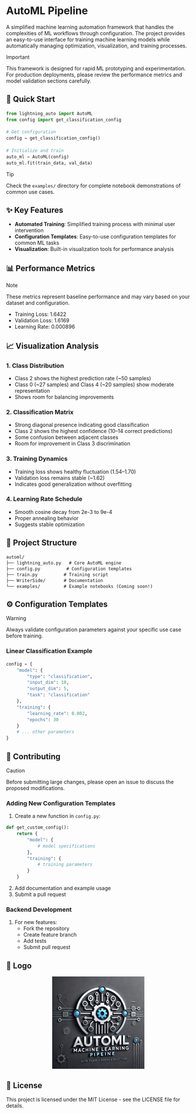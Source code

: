 # AutoML Pipeline

A simplified machine learning automation framework that handles the complexities of ML workflows through configuration. The project provides an easy-to-use interface for training machine learning models while automatically managing optimization, visualization, and training processes.

> [!IMPORTANT]
> This framework is designed for rapid ML prototyping and experimentation. For production deployments, please review the performance metrics and model validation sections carefully.

## 🚀 Quick Start

```python
from lightning_auto import AutoML
from config import get_classification_config

# Get configuration
config = get_classification_config()

# Initialize and train
auto_ml = AutoML(config)
auto_ml.fit(train_data, val_data)
```

> [!TIP]
> Check the `examples/` directory for complete notebook demonstrations of common use cases.

## ✨ Key Features

- **Automated Training**: Simplified training process with minimal user intervention
- **Configuration Templates**: Easy-to-use configuration templates for common ML tasks
- **Visualization**: Built-in visualization tools for performance analysis

## 📊 Performance Metrics

> [!NOTE]
> These metrics represent baseline performance and may vary based on your dataset and configuration.

- Training Loss: 1.6422
- Validation Loss: 1.6169
- Learning Rate: 0.000896

## 📈 Visualization Analysis

### 1. Class Distribution
- Class 2 shows the highest prediction rate (~50 samples)
- Class 0 (~27 samples) and Class 4 (~20 samples) show moderate representation
- Shows room for balancing improvements

### 2. Classification Matrix
- Strong diagonal presence indicating good classification
- Class 2 shows the highest confidence (10–14 correct predictions)
- Some confusion between adjacent classes
- Room for improvement in Class 3 discrimination

### 3. Training Dynamics
- Training loss shows healthy fluctuation (1.54–1.70)
- Validation loss remains stable (~1.62)
- Indicates good generalization without overfitting

### 4. Learning Rate Schedule
- Smooth cosine decay from 2e-3 to 9e-4
- Proper annealing behavior
- Suggests stable optimization

## 📁 Project Structure

```
automl/
├── lightning_auto.py   # Core AutoML engine
├── config.py          # Configuration templates
├── train.py          # Training script
├── WriterSide/       # Documentation
└── examples/         # Example notebooks (Coming soon!)
```

## ⚙️ Configuration Templates

> [!WARNING]
> Always validate configuration parameters against your specific use case before training.

### Linear Classification Example
```python
config = {
    "model": {
        "type": "classification",
        "input_dim": 10,
        "output_dim": 5,
        "task": "classification"
    },
    "training": {
        "learning_rate": 0.002,
        "epochs": 30
    }
    # ... other parameters
}
```

## 🤝 Contributing

> [!CAUTION]
> Before submitting large changes, please open an issue to discuss the proposed modifications.

### Adding New Configuration Templates

1. Create a new function in `config.py`:
```python
def get_custom_config():
    return {
        "model": {
            # model specifications
        },
        "training": {
            # training parameters
        }
    }
```
2. Add documentation and example usage
3. Submit a pull request

### Backend Development

1. For new features:
   - Fork the repository
   - Create feature branch
   - Add tests
   - Submit pull request

## 🎯 Logo 
<div style="text-align: center;">
  <img src="Auto_API.png" alt="Auto API Architecture" style="width:50%;"/>
</div>

## 📝 License
This project is licensed under the MIT License - see the LICENSE file for details.
